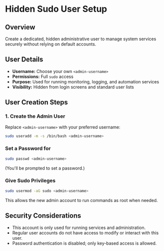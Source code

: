 # Hidden Sudo User Setup

## Overview
Create a dedicated, hidden administrative user to manage system services securely without relying on default accounts.

## User Details
- **Username:** Choose your own `<admin-username>`
- **Permissions:** Full `sudo` access
- **Purpose:** Used for running monitoring, logging, and automation services
- **Visibility:** Hidden from login screens and standard user lists

## User Creation Steps

### 1. Create the Admin User

Replace `<admin-username>` with your preferred username:

```bash
sudo useradd -m -s /bin/bash <admin-username>
```

###  Set a Password for <admin-username>

```bash
sudo passwd <admin-username>
```
(You'll be prompted to set a password.)

###  Give <admin-username> Sudo Privileges
```bash
sudo usermod -aG sudo <admin-username>
```
 This allows the new admin account to run commands as root when needed.

## Security Considerations
- This account is only used for running services and administration.
- Regular user accounts do not have access to modify or interact with this user.
- Password authentication is disabled; only key-based access is allowed.
